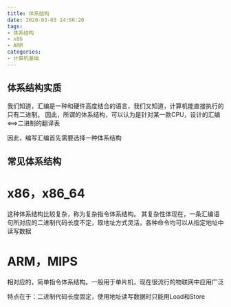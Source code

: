 ```yaml
---
title: 体系结构
date: 2020-03-03 14:56:20
tags:
- 体系结构
- x86
- ARM
categories:
- 计算机基础
---
```


## 体系结构实质

我们知道，汇编是一种和硬件高度结合的语言，我们又知道，计算机能直接执行的只有二进制。
因此，所谓的体系结构，可以认为是针对某一款CPU，设计的汇编<==>二进制的翻译表
 <!-- more -->
因此，编写汇编首先需要选择一种体系结构

## 常见体系结构

# x86，x86_64

这种体系结构比较复杂，称为复杂指令体系结构。
其复杂性体现在，一条汇编语句所对应的二进制代码长度不定，取地址方式灵活，各种命令均可以从指定地址中读写数据

# ARM，MIPS

相对应的，简单指令体系结构。一般用于单片机，现在很流行的物联网中应用广泛

特点在于：二进制代码长度固定，使用地址读写数据时只能用Load和Store